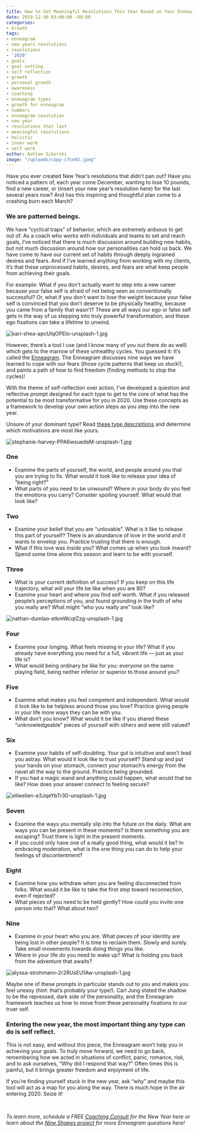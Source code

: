 ```yaml
---
title: How to Set Meaningful Resolutions This Year Based on Your Enneagram Type
date: 2019-12-30 03:00:00 -08:00
categories:
- Growth
tags:
- enneagram
- new years resolutions
- resolutions
- '2020'
- goals
- goal setting
- self reflection
- growth
- personal growth
- awareness
- coaching
- enneagram types
- growth for enneagram
- numbers
- enneagram resolution
- new year
- resolutions that last
- meaningful resolutions
- holistic
- inner work
- self work
author: Ashlee Sikorski
image: "/uploads/copy-c7ce92.jpeg"
---
```


Have you ever created New Year’s resolutions that didn’t pan out? Have you noticed a pattern of, each year come December, wanting to lose 10 pounds, find a new career, or (insert your new year’s resolution here) for the last several years now? And has this inspiring and thoughtful plan come to a crashing burn each March? 

### We are patterned beings. 

We have “cyclical traps” of behavior, which are extremely arduous to get out of. As a coach who works with individuals and teams to set and reach goals, I’ve noticed that there is much discussion around building new habits, but not much discussion around how our personalities can hold us back. We have come to have our current set of habits through deeply ingrained desires and fears. And if I’ve learned anything from working with my clients, it’s that these unprocessed habits, desires, and fears are what keep people from achieving their goals.

For example: What if you don’t actually want to step into a new career because your false self is afraid of not being seen as conventionally successful? Or, what if you don’t want to lose the weight because your false self is convinced that you don’t deserve to be physically healthy, because you came from a family that wasn’t? These are all ways our ego or false self gets in the way of us stepping into truly powerful transformation, and these ego fixations can take a lifetime to unwind.

![kari-shea-apcUIqOPEIo-unsplash-1.jpg](/uploads/kari-shea-apcUIqOPEIo-unsplash-1.jpg)

However, there’s a tool I use (and I know many of you out there do as well) which gets to the marrow of these unhealthy cycles. You guessed it: It’s called the [Enneagram](https://nineshapes.co/pages/resources). The Enneagram discusses nine ways we have learned to cope with our fears (those cycle patterns that keep us stuck!), and paints a path of how to find freedom (finding methods to stop the cycles)! 

With the theme of self-reflection over action, I’ve developed a question and reflective prompt designed for each type to get to the core of what has the potential to be most transformative for you in 2020. Use these concepts as a framework to develop your own action steps as you step into the new year. 

Unsure of your dominant type? Read [these type descriptions](https://www.enneagraminstitute.com/type-descriptions) and determine which motivations are most like yours.

![stephanie-harvey-PPA6wsuedeM-unsplash-1.jpg](/uploads/stephanie-harvey-PPA6wsuedeM-unsplash-1.jpg)

### One

- Examine the parts of yourself, the world, and people around you that you are trying to fix. What would it look like to release your idea of “being right?”
- What parts of you need to be unwound? Where in your body do you feel the emotions you carry? Consider spoiling yourself. What would that look like? 

### Two 
 
- Examine your belief that you are “unlovable”. What is it like to release this part of yourself? There is an abundance of love in the world and it wants to envelop you. Practice trusting that there is enough. 
- What if this love was inside you? What comes up when you look inward? Spend some time alone this season and learn to be with yourself. 
 
### Three  

- What is your current definition of success? If you keep on this life trajectory, what will your life be like when you are 80? 
- Examine your heart and where you find self worth. What if you released people’s perceptions of you, and found grounding in the truth of who you really are? What might “who you really are” look like?

![nathan-dumlao-etkmWcqtZzg-unsplash-1.jpg](/uploads/nathan-dumlao-etkmWcqtZzg-unsplash-1.jpg)

### Four 
- Examine your longing. What feels missing in your life? What if you already have everything you need for a full, vibrant life — just as your life is?
- What would being ordinary be like for you: everyone on the same playing field, being neither inferior or superior to those around you?

### Five 
- Examine what makes you feel competent and independent. What would it look like to be helpless around those you love? Practice giving people in your life more ways they can be with you. 
- What don’t you know? What would it be like if you shared these “unknowledgeable” pieces of yourself with others and were still valued? 

### Six 

- Examine your habits of self-doubting. Your gut is intuitive and won’t lead you astray. What would it look like to trust yourself? Stand up and put your hands on your stomach, connect your stomach’s energy from the navel all the way to the ground. Practice being grounded.
- If you had a magic wand and anything could happen, what would that be like? How does your answer connect to feeling secure?

![ellieelien-e3JqeYbTr30-unsplash-1.jpg](/uploads/ellieelien-e3JqeYbTr30-unsplash-1.jpg)

### Seven 
- Examine the ways you mentally slip into the future on the daily. What are ways you can be present in these moments? Is there something you are escaping? Trust there is light in the present moments. 
- If you could only have one of a really good thing, what would it be? In embracing moderation, what is the one thing you can do to help your feelings of discontentment? 

### Eight  
- Examine how you withdraw when you are feeling disconnected from folks. What would it be like to take the first step toward reconnection, even if rejected? 
- What pieces of you need to be held gently? How could you invite one person into that? What about two? 

### Nine 
- Examine in your heart who you are. What pieces of your identity are being lost in other people? It is time to reclaim them. Slowly and surely. Take small movements towards doing things you like. 
- Where in your life do you need to wake up? What is holding you back from the adventure that awaits? 

![alyssa-strohmann-2r2RUsEU1Aw-unsplash-1.jpg](/uploads/alyssa-strohmann-2r2RUsEU1Aw-unsplash-1.jpg)

Maybe one of these prompts in particular stands out to you and makes you feel uneasy (hint: that’s probably your type!). Carl Jung stated the shadow to be the repressed, dark side of the personality, and the Enneagram framework teaches us how to move from these personality fixations to our truer self. 

### Entering the new year, the most important thing any type can do is self reflect. 

This is not easy, and without this piece, the Enneagram won’t help you in achieving your goals. To truly move forward, we need to go back, remembering how we acted in situations of conflict, panic, romance, risk, and to ask ourselves, “Why did I respond that way?” Often times this is painful, but it brings greater freedom and enjoyment of life. 

If you’re finding yourself stuck in the new year, ask “why” and maybe this tool will act as a map for you along the way. There is much hope in the air entering 2020. Seize it!

<br>

_To learn more, schedule a FREE [Coaching Consult](https://www.ashleesikorski.com/services) for the New Year here or learn about the [Nine Shapes project](https://nineshapes.co/) for more Enneagram questions here!_
